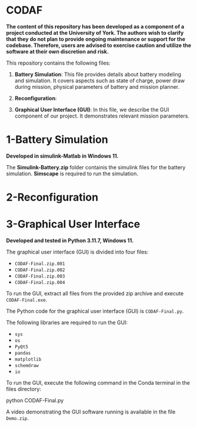 # CODAF
**The content of this repository has been developed as a component of a project conducted at the University of York. The authors wish to clarify that they do not plan to provide ongoing maintenance or support for the codebase. Therefore, users are advised to exercise caution and utilize the software at their own discretion and risk.**

This repository contains the following files:

1. **Battery Simulation**: This file provides details about battery modeling and simulation. It covers aspects such as state of charge, power draw during mission, physical parameters of battery and mission planner.

2. **Reconfiguration**: 

3. **Graphical User Interface (GUI)**: In this file, we describe the GUI component of our project. It demonstrates relevant mission parameters.

# 1-Battery Simulation
**Developed in simulink-Matlab in Windows 11.**

The **Simulink-Battery.zip** folder containis the simulink files for the battery simulation. **Simscape** is required to run the simulation.

# 2-Reconfiguration

# 3-Graphical User Interface
**Developed and tested in Python 3.11.7, Windows 11.**

The graphical user interface (GUI) is divided into four files:

- `CODAF-Final.zip.001`
- `CODAF-Final.zip.002`
- `CODAF-Final.zip.003`
- `CODAF-Final.zip.004`

To run the GUI, extract all files from the provided zip archive and execute `CODAF-Final.exe`.

The Python code for the graphical user interface (GUI) is `CODAF-Final.py`. 

The following libraries are required to run the GUI:
- `sys`
- `os`
- `PyQt5`
- `pandas`
- `matplotlib`
- `schemdraw`
- `io`

To run the GUI, execute the following command in the Conda terminal in the files directory:

python CODAF-Final.py

A video demonstrating the GUI software running is available in the file `Demo.zip`.


